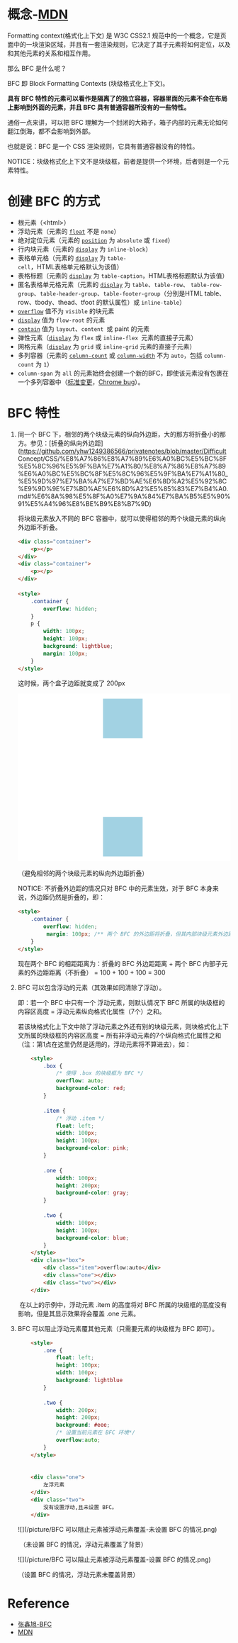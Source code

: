 # 概念-[MDN](https://developer.mozilla.org/zh-CN/docs/Web/Guide/CSS/Block_formatting_context)

Formatting context(格式化上下文) 是 W3C CSS2.1 规范中的一个概念，它是页面中的一块渲染区域，并且有一套渲染规则，它决定了其子元素将如何定位，以及和其他元素的关系和相互作用。

那么 BFC 是什么呢？

BFC 即 Block Formatting Contexts (块级格式化上下文)。

**具有 BFC 特性的元素可以看作是隔离了的独立容器，容器里面的元素不会在布局上影响到外面的元素，并且 BFC 具有普通容器所没有的一些特性。**

通俗一点来讲，可以把 BFC 理解为一个封闭的大箱子，箱子内部的元素无论如何翻江倒海，都不会影响到外部。

也就是说：BFC 是一个 CSS 渲染规则，它具有普通容器没有的特性。

NOTICE：块级格式化上下文不是块级框，前者是提供一个环境，后者则是一个元素特性。

# 创建 BFC 的方式

- 根元素（\<html>）
- 浮动元素（元素的 [`float`](https://developer.mozilla.org/zh-CN/docs/Web/CSS/float) 不是 `none`）
- 绝对定位元素（元素的 [`position`](https://developer.mozilla.org/zh-CN/docs/Web/CSS/position) 为 `absolute` 或 `fixed`）
- 行内块元素（元素的 [`display`](https://developer.mozilla.org/zh-CN/docs/Web/CSS/display) 为 `inline-block`）
- 表格单元格（元素的 [`display`](https://developer.mozilla.org/zh-CN/docs/Web/CSS/display) 为 `table-cell`，HTML表格单元格默认为该值）
- 表格标题（元素的 [`display`](https://developer.mozilla.org/zh-CN/docs/Web/CSS/display) 为 `table-caption`，HTML表格标题默认为该值）
- 匿名表格单元格元素（元素的 [`display`](https://developer.mozilla.org/zh-CN/docs/Web/CSS/display) 为 `table`、`table-row`、 `table-row-group`、`table-header-group`、`table-footer-group`（分别是HTML table、row、tbody、thead、tfoot 的默认属性）或 `inline-table`）
- [`overflow`](https://developer.mozilla.org/zh-CN/docs/Web/CSS/overflow) 值不为 `visible` 的块元素
- [`display`](https://developer.mozilla.org/zh-CN/docs/Web/CSS/display) 值为 `flow-root` 的元素
- [`contain`](https://developer.mozilla.org/zh-CN/docs/Web/CSS/contain) 值为 `layout`、`content `或 paint 的元素
- 弹性元素（[`display`](https://developer.mozilla.org/zh-CN/docs/Web/CSS/display) 为 `flex` 或 `inline-flex `元素的直接子元素）
- 网格元素（[`display`](https://developer.mozilla.org/zh-CN/docs/Web/CSS/display) 为 `grid` 或 `inline-grid` 元素的直接子元素）
- 多列容器（元素的 [`column-count`](https://developer.mozilla.org/zh-CN/docs/Web/CSS/column-count) 或 [`column-width`](https://developer.mozilla.org/zh-CN/docs/Web/CSS/column-width) 不为 `auto`，包括 `column-count` 为 `1`）
- `column-span` 为 `all` 的元素始终会创建一个新的BFC，即使该元素没有包裹在一个多列容器中（[标准变更](https://github.com/w3c/csswg-drafts/commit/a8634b96900279916bd6c505fda88dda71d8ec51)，[Chrome bug](https://bugs.chromium.org/p/chromium/issues/detail?id=709362)）。

# BFC 特性

1. 同一个 BFC 下，相邻的两个块级元素的纵向外边距，大的那方将折叠小的那方。参见：[折叠的纵向外边距](https://github.com/yhw1249386566/privatenotes/blob/master/Difficult Concept/CSS/%E8%A7%86%E8%A7%89%E6%A0%BC%E5%BC%8F%E5%8C%96%E5%9F%BA%E7%A1%80/%E8%A7%86%E8%A7%89%E6%A0%BC%E5%BC%8F%E5%8C%96%E5%9F%BA%E7%A1%80_%E5%9D%97%E7%BA%A7%E7%BD%AE%E6%8D%A2%E5%92%8C%E9%9D%9E%E7%BD%AE%E6%8D%A2%E5%85%83%E7%B4%A0.md#%E6%8A%98%E5%8F%A0%E7%9A%84%E7%BA%B5%E5%90%91%E5%A4%96%E8%BE%B9%E8%B7%9D)

   将块级元素放入不同的 BFC 容器中，就可以使得相邻的两个块级元素的纵向外边距不折叠。

   ```html
   <div class="container">
       <p></p>
   </div>
   <div class="container">
       <p></p>
   </div>
   
   <style>
       .container {
           overflow: hidden;
       }
       p {
           width: 100px;
           height: 100px;
           background: lightblue;
           margin: 100px;
       }
   </style>
   ```

   这时候，两个盒子边距就变成了 200px

   

   ![](/picture/避免相邻的两个块级元素的纵向外边距折叠.png)

   （避免相邻的两个块级元素的纵向外边距折叠）

   NOTICE: 不折叠外边距的情况只对 BFC 中的元素生效，对于 BFC 本身来说，外边距仍然是折叠的，即：

   ```html
   <style>
       .container {
           overflow: hidden;
         	margin: 100px; /** 两个 BFC 的外边距将折叠，但其内部块级元素外边距不折叠 */
       }
   </style>
   ```

   现在两个 BFC 的相距距离为：折叠的 BFC 外边距距离 + 两个 BFC 内部子元素的外边距距离（不折叠） = 100 + 100 + 100 = 300 

2. BFC 可以包含浮动的元素（其效果如同清除了浮动）。

   即：若一个 BFC 中只有一个 浮动元素，则默认情况下 BFC 所属的块级框的内容区高度 = 浮动元素纵向格式化属性（7个）之和。

   若该块格式化上下文中除了浮动元素之外还有别的块级元素，则块格式化上下文所属的块级框的内容区高度 = 所有非浮动元素的7个纵向格式化属性之和（注：第1点在这里仍然是适用的，浮动元素将不算进去），如：

   ```html
       <style>
           .box {
               /* 使得 .box 的块级框为 BFC */
               overflow: auto;
               background-color: red;
           }
   
           .item {
               /* 浮动 .item */
               float: left;
               width: 100px;
               height: 100px;
               background-color: pink;
           }
   
           .one {
               width: 100px;
               height: 200px;
               background-color: gray;
           }
   
           .two {
               width: 100px;
               height: 100px;
               background-color: blue;
           }
       </style>
       <div class="box">
           <div class="item">overflow:auto</div>
           <div class="one"></div>
           <div class="two"></div>
       </div>
   ```

   ​	在以上的示例中，浮动元素 .item 的高度将对 BFC 所属的块级框的高度没有影响，但是其显示效果将会覆盖 .one 元素。

3. BFC 可以阻止浮动元素覆其他元素（只需要元素的块级框为 BFC 即可）。

   ```html
       <style>
           .one {
               float: left;
               height: 100px;
               width: 100px;
               background: lightblue
           }
   
           .two {
               width: 200px;
               height: 200px;
               background: #eee;
               /* 设置当前元素在 BFC 环境*/
               overflow:auto;
           }
       </style>
   
   
       <div class="one">
           左浮元素
       </div>
       <div class="two">
           没有设置浮动,且未设置 BFC。
       </div>
   ```

   ![](/picture/BFC 可以阻止元素被浮动元素覆盖-未设置 BFC 的情况.png)

   ​	（未设置 BFC 的情况，浮动元素覆盖了背景）

   ![](/picture/BFC 可以阻止元素被浮动元素覆盖-设置 BFC 的情况.png)

   （设置 BFC 的情况，浮动元素未覆盖背景）


# Reference

- [张鑫旭-BFC](https://www.zhangxinxu.com/wordpress/2015/02/css-deep-understand-flow-bfc-column-two-auto-layout/) 
- [MDN](https://developer.mozilla.org/zh-CN/docs/Web/Guide/CSS/Block_formatting_context) 











